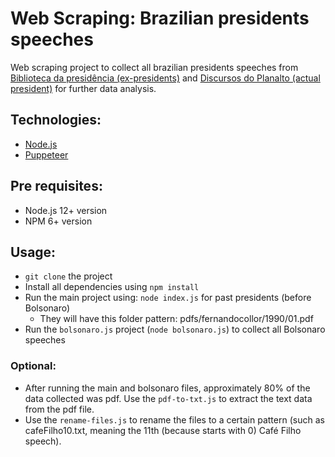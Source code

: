 # Web Scraping: Brazilian presidents speeches

Web scraping project to collect all brazilian presidents speeches from [Biblioteca da presidência (ex-presidents)](http://www.biblioteca.presidencia.gov.br/presidencia/ex-presidentes/) and [Discursos do Planalto (actual president)](https://www.gov.br/planalto/pt-br/acompanhe-o-planalto/discursos) for further data analysis.

## Technologies:
* [Node.js](https://nodejs.org/)
* [Puppeteer](https://pptr.dev/)

## Pre requisites:
* Node.js 12+ version
* NPM 6+ version

## Usage:
* `git clone` the project
* Install all dependencies using `npm install`
* Run the main project using: `node index.js` for past presidents (before Bolsonaro)
  * They will have this folder pattern: pdfs/fernandocollor/1990/01.pdf
* Run the `bolsonaro.js` project (`node bolsonaro.js`) to collect all Bolsonaro speeches

### Optional:
* After running the main and bolsonaro files, approximately 80% of the data collected was pdf. Use the `pdf-to-txt.js` to extract the text data from the pdf file.
* Use the `rename-files.js` to rename the files to a certain pattern (such as cafeFilho10.txt, meaning the 11th (because starts with 0) Café Filho speech).
